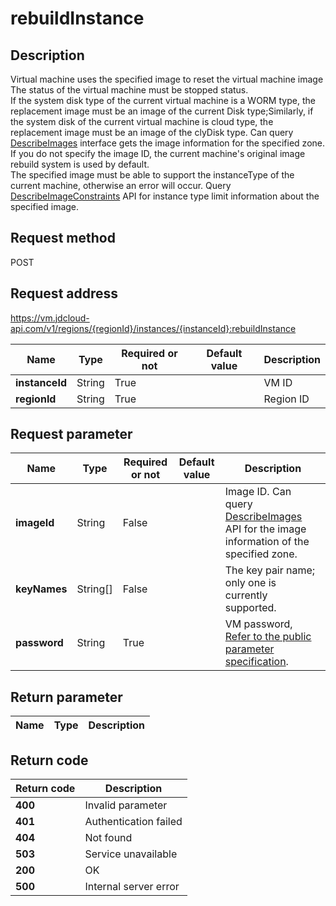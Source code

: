 # rebuildInstance


## Description
Virtual machine uses the specified image to reset the virtual machine image<br>
The status of the virtual machine must be stopped status. <br>
If the system disk type of the current virtual machine is a WORM type,  the replacement image must be an image of the current Disk type;Similarly,  if the system disk of the current virtual machine is cloud type,  the replacement image must be an image of the clyDisk type. Can query <a href = "https://www.jdcloud.com/help/detail/2874/isCatalog/1"> DescribeImages</a> interface gets the image information for the specified zone. <br>
If you do not specify the image ID,  the current machine's original image rebuild system is used by default. <br>
The specified image must be able to support the instanceType of the current machine, otherwise an error will occur. Query <a href="https://www.jdcloud.com/help/detail/2872/isCatalog/1">DescribeImageConstraints</a> API for instance type limit information about the specified image.


## Request method
POST

## Request address
https://vm.jdcloud-api.com/v1/regions/{regionId}/instances/{instanceId}:rebuildInstance

|Name|Type|Required or not|Default value|Description|
|---|---|---|---|---|
|**instanceId**|String|True||VM ID|
|**regionId**|String|True||Region ID|

## Request parameter
|Name|Type|Required or not|Default value|Description|
|---|---|---|---|---|
|**imageId**|String|False||Image ID. Can query <a href = "https://www.jdcloud.com/help/detail/2874/isCatalog/1"> DescribeImages</a> API for the image information of the specified zone.|
|**keyNames**|String[]|False||The key pair name; only one is currently supported.|
|**password**|String|True||VM password, <a href="https://www.jdcloud.com/help/detail/3870/isCatalog/1">Refer to the public parameter specification</a>.|


## Return parameter
|Name|Type|Description|
|---|---|---|



## Return code
|Return code|Description|
|---|---|
|**400**|Invalid parameter|
|**401**|Authentication failed|
|**404**|Not found|
|**503**|Service unavailable|
|**200**|OK|
|**500**|Internal server error|
